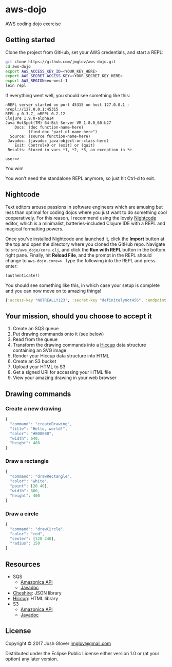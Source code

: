 # aws-dojo

AWS coding dojo exercise

## Getting started

Clone the project from GitHub, set your AWS credentials, and start a REPL:

```bash
git clone https://github.com/jmglov/aws-dojo.git
cd aws-dojo
export AWS_ACCESS_KEY_ID=<YOUR_KEY_HERE>
export AWS_SECRET_ACCESS_KEY=<YOUR_SECRET_KEY_HERE>
export AWS_REGION=eu-west-1
lein repl
```

If everything went well, you should see something like this:

```
nREPL server started on port 45315 on host 127.0.0.1 - nrepl://127.0.0.1:45315
REPL-y 0.3.7, nREPL 0.2.12
Clojure 1.9.0-alpha14
Java HotSpot(TM) 64-Bit Server VM 1.8.0_60-b27
    Docs: (doc function-name-here)
          (find-doc "part-of-name-here")
  Source: (source function-name-here)
 Javadoc: (javadoc java-object-or-class-here)
    Exit: Control+D or (exit) or (quit)
 Results: Stored in vars *1, *2, *3, an exception in *e

user=>
```

You win!

You won't need the standalone REPL anymore, so just hit Ctrl-d to exit.

## Nightcode

Text editors arouse passions in software engineers which are amusing but less than optimal for coding dojos where you just want to do something cool cooperatively. For this reason, I recommend using the lovely [Nightcode](https://sekao.net/nightcode/) editor, which is a minimalist, batteries-included Clojure IDE with a REPL and magical formatting powers.

Once you've installed Nightcode and launched it, click the **Import** button at the top and open the directory where you cloned the GitHub repo. Navigate to `src/aws_dojo/core.clj`, and click the **Run with REPL** button in the bottom right pane. Finally, hit **Reload File**, and the prompt in the REPL should change to `aws-dojo.core=>`. Type the following into the REPL and press enter:
```clj
(authenticate!)
```

You should see something like this, in which case your setup is complete and you can now move on to amazing things!
```clj
{:access-key "NOTREALLY123", :secret-key "definitelynot456", :endpoint "eu-west-1"}
```

## Your mission, should you choose to accept it

1. Create an SQS queue
2. Put drawing commands onto it (see below)
3. Read from the queue
4. Transform the drawing commands into a [Hiccup](https://github.com/weavejester/hiccup) data structure containing an SVG image
5. Render your Hiccup data structure into HTML
6. Create an S3 bucket
7. Upload your HTML to S3
8. Get a signed URI for accessing your HTML file
9. View your amazing drawing in your web browser

## Drawing commands

### Create a new drawing

```javascript
{
  "command": "createDrawing",
  "title": "Hello, world!",
  "color": "#808080",
  "width": 640,
  "height": 480
}
```

### Draw a rectangle

```javascript
{
  "command": "drawRectangle",
  "color": "white",
  "point": [20 40],
  "width": 600,
  "height": 400
}
```

### Draw a circle

```javascript
{
  "command": "drawCircle",
  "color": "red",
  "center": [320 240],
  "radius": 150
}
```

## Resources

* SQS
  * [Amazonica API](https://github.com/mcohen01/amazonica#sqs)
  * [Javadoc](http://docs.aws.amazon.com/AWSJavaSDK/latest/javadoc/com/amazonaws/services/sqs/AmazonSQSClient.html)
* [Cheshire](https://github.com/dakrone/cheshire): JSON library
* [Hiccup](https://github.com/weavejester/hiccup): HTML library
* S3
  * [Amazonica API](https://github.com/mcohen01/amazonica#sqs)
  * [Javadoc](http://docs.aws.amazon.com/AWSJavaSDK/latest/javadoc/com/amazonaws/services/s3/AmazonS3Client.html)

## License

Copyright © 2017 Josh Glover <jmglov@gmail.com>

Distributed under the Eclipse Public License either version 1.0 or (at
your option) any later version.
